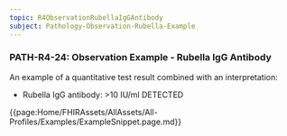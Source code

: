 ```yaml
---
topic: R4ObservationRubellaIgGAntibody
subject: Pathology-Observation-Rubella-Example
---
```

### PATH-R4-24: Observation Example - Rubella IgG Antibody
An example of a quantitative test result combined with an interpretation:
* Rubella IgG antibody: >10 IU/ml DETECTED

{{page:Home/FHIRAssets/AllAssets/All-Profiles/Examples/ExampleSnippet.page.md}}